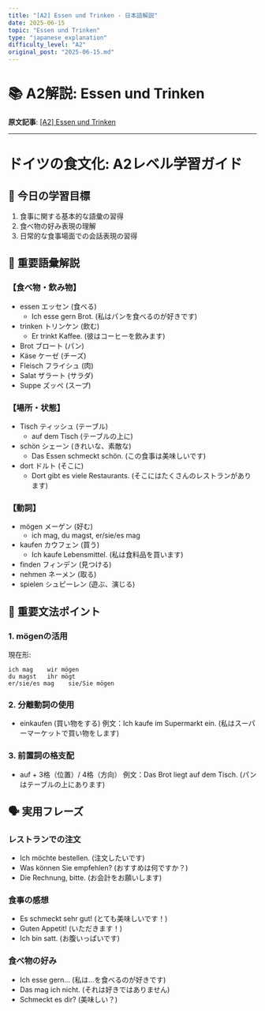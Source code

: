 ```yaml
---
title: "[A2] Essen und Trinken - 日本語解説"
date: 2025-06-15
topic: "Essen und Trinken"
type: "japanese_explanation"
difficulty_level: "A2"
original_post: "2025-06-15.md"
---
```


# 📚 A2解説: Essen und Trinken

**原文記事**: [[A2] Essen und Trinken](2025-06-15-essen-und-trinken)

---

# ドイツの食文化: A2レベル学習ガイド

## 🎯 今日の学習目標
1. 食事に関する基本的な語彙の習得
2. 食べ物の好み表現の理解
3. 日常的な食事場面での会話表現の習得

## 📖 重要語彙解説

### 【食べ物・飲み物】
* essen エッセン (食べる)
  * Ich esse gern Brot. (私はパンを食べるのが好きです)
* trinken トリンケン (飲む)
  * Er trinkt Kaffee. (彼はコーヒーを飲みます)
* Brot ブロート (パン)
* Käse ケーゼ (チーズ)
* Fleisch フライシュ (肉)
* Salat ザラート (サラダ)
* Suppe ズッペ (スープ)

### 【場所・状態】
* Tisch ティッシュ (テーブル)
  * auf dem Tisch (テーブルの上に)
* schön シェーン (きれいな、素敵な)
  * Das Essen schmeckt schön. (この食事は美味しいです)
* dort ドルト (そこに)
  * Dort gibt es viele Restaurants. (そこにはたくさんのレストランがあります)

### 【動詞】
* mögen メーゲン (好む)
  * ich mag, du magst, er/sie/es mag
* kaufen カウフェン (買う)
  * Ich kaufe Lebensmittel. (私は食料品を買います)
* finden フィンデン (見つける)
* nehmen ネーメン (取る)
* spielen シュピーレン (遊ぶ、演じる)

## 📝 重要文法ポイント

### 1. mögenの活用
現在形:
```
ich mag    wir mögen
du magst   ihr mögt
er/sie/es mag    sie/Sie mögen
```

### 2. 分離動詞の使用
* einkaufen (買い物をする)
例文：Ich kaufe im Supermarkt ein.
(私はスーパーマーケットで買い物をします)

### 3. 前置詞の格支配
* auf + 3格（位置）/ 4格（方向）
例文：Das Brot liegt auf dem Tisch.
(パンはテーブルの上にあります)

## 🗣️ 実用フレーズ

### レストランでの注文
* Ich möchte bestellen. (注文したいです)
* Was können Sie empfehlen? (おすすめは何ですか？)
* Die Rechnung, bitte. (お会計をお願いします)

### 食事の感想
* Es schmeckt sehr gut! (とても美味しいです！)
* Guten Appetit! (いただきます！)
* Ich bin satt. (お腹いっぱいです)

### 食べ物の好み
* Ich esse gern... (私は...を食べるのが好きです)
* Das mag ich nicht. (それは好きではありません)
* Schmeckt es dir? (美味しい？)
